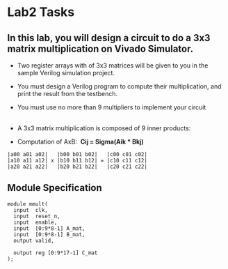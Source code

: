 # Lab2 Tasks

## In this lab, you will design a circuit to do a 3x3 matrix multiplication on Vivado Simulator.
- Two register arrays with of 3x3 matrices will be given to you in the sample Verilog simulation project.
- You must design a Verilog program to compute their multiplication, and print the result from the testbench.
- You must use no more than 9 multipliers to implement your circuit
<br/><br/>

- A 3x3 matrix multiplication is composed of 9 inner products:

- Computation of AxB: </t></t> <strong>  Cij = Sigma(Aik * Bkj)</strong>

<pre><code>|a00 a01 a02|   |b00 b01 b02|   |c00 c01 c02|
|a10 a11 a12| x |b10 b11 b12| = |c10 c11 c12|
|a20 a21 a22|   |b20 b21 b22|   |c20 c21 c22|</code></pre>





## Module Specification
<pre><code>module mmult(
  input  clk,
  input  reset_n,
  input  enable,
  input  [0:9*8-1] A_mat,
  input  [0:9*8-1] B_mat,
  output valid,

  output reg [0:9*17-1] C_mat 
);
</code></pre>
